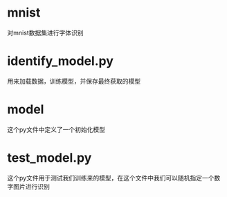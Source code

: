 # mnist
对mnist数据集进行字体识别
# identify_model.py
用来加载数据，训练模型，并保存最终获取的模型
# model
这个py文件中定义了一个初始化模型
# test_model.py
这个py文件用于测试我们训练来的模型，在这个文件中我们可以随机指定一个数字图片进行识别
